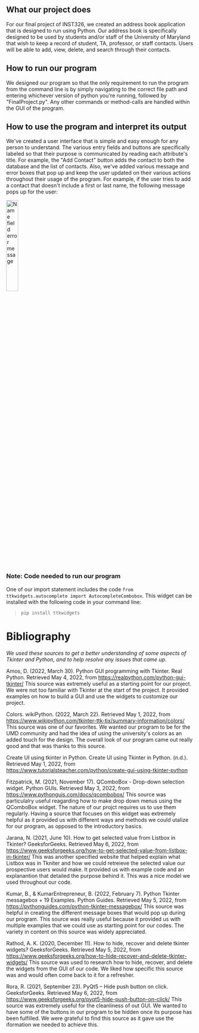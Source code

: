 ## What our project does
For our final project of INST326, we created an address book application that is designed to run using Python. Our address book is specifically designed to be used by students and/or staff of the University of Maryland that wish to keep a record of student, TA, professor, or staff contacts. Users will be able to add, view, delete, and search through their contacts.

## How to run our program
We designed our program so that the only requirement to run the program from the command line is by simply navigating to the correct file path and entering whichever version of python you're running, followed by "FinalProject.py". Any other commands or method-calls are handled within the GUI of the program.

## How to use the program and interpret its output
We've created a user interface that is simple and easy enough for any person to understand. The various entry fields and buttons are specifically labeled so that their purpose is communicated by reading each attribute's title. For example, the "Add Contact" button adds the contact to both the database and the list of contacts. Also, we've added various message and error boxes that pop up and keep the user updated on their various actions throughout their usage of the program. For example, if the user tries to add a contact that doesn't include a first or last name, the following message pops up for the user:

<img src="https://user-images.githubusercontent.com/102698713/167064171-1090c2cb-d720-46e0-b138-7e3ac588fca4.png" alt="Name field error message" height=25% width=25%/>


### Note: Code needed to run our program
One of our import statement includes the code `from ttkwidgets.autocomplete import AutocompleteCombobox`. This widget can be installed with the following code in your command line:
>`pip install ttkwidgets`

# Bibliography
*We used these sources to get a better understanding of some aspects of Tkinter and Python, and to help resolve any issues that came up.*


Amos, D. (2022, March 30). Python GUI programming with Tkinter. Real Python. Retrieved May 4, 2022, from https://realpython.com/python-gui-tkinter/ 
  This source was extremely useful as a starting point for our project. We were not too familiar with Tkinter at the start of the project. It provided examples on how 
  to build a GUI and use the widgets to customize our project. 
  
Colors. wikiPython. (2022, March 22). Retrieved May 1, 2022, from https://www.wikipython.com/tkinter-ttk-tix/summary-information/colors/ 
  This source was one of our favorites. We wanted our program to be for the UMD community and had the idea of using the university's colors as an added touch for the 
  design. The overall look of our program came out really good and that was thanks to this source. 

Create UI using tkinter in Python. Create UI using Tkinter in Python. (n.d.). Retrieved May 1, 2022, from https://www.tutorialsteacher.com/python/create-gui-using-tkinter-python

Fitzpatrick, M. (2021, November 17). QComboBox - Drop-down selection widget. Python GUIs. Retrieved May 3, 2022, from https://www.pythonguis.com/docs/qcombobox/ 
  This source was particulalry useful reagarding how to make drop down menus using the QComboBox widget. The nature of our projct requires us to use them regularly. 
  Having a source that focuses on this widget was extremely helpful as it provided us with different ways and methods we could utalize for our program, as opposed to 
  the introductory basics.
  
Jarana, N. (2021, June 10). How to get selected value from Listbox in Tkinter? GeeksforGeeks. Retrieved May 6, 2022, from https://www.geeksforgeeks.org/how-to-get-selected-value-from-listbox-in-tkinter/ 
  This was another specified website that helped explain what Listbox was in Tkniter and how we could retreieve the selected value our prospective users would make. 
  It provided us with example code and an explanantion that detailed the purpose behind it. This was a nice model we used throughout our code. 

Kumar, B., &amp; KumarEntrepreneur, B. (2022, February 7). Python Tkinter messagebox + 19 Examples. Python Guides. Retrieved May 5, 2022, from https://pythonguides.com/python-tkinter-messagebox/ 
  This source was helpful in creating the different message boxes that would pop up during our program. This source was really useful because it provided us with 
  multiple examples that we could use as starting point for our codes. The variety in content on this source was widely appreciated. 

Rathod, A. K. (2020, December 11). How to hide, recover and delete tkinter widgets? GeeksforGeeks. Retrieved May 5, 2022, from https://www.geeksforgeeks.org/how-to-hide-recover-and-delete-tkinter-widgets/ 
  This source was used to research how to hide, recover, and delete the widgets from the GUI of our code. We liked how specific this source was and would 
  often come back to it for a refresher. 

Rora, R. (2021, September 23). PyQt5 – Hide push button on click. GeeksforGeeks. Retrieved May 6, 2022, from https://www.geeksforgeeks.org/pyqt5-hide-push-button-on-click/ 
  This source was extremely useful for the cleanliness of out GUI. We wanted to have some of the buttons in our program to be hidden once its purpose has been 
  fulfilled. We were grateful to find this source as it gave use the iformation we needed to achieve this. 
